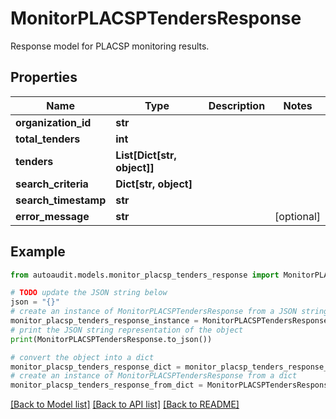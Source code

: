 # MonitorPLACSPTendersResponse

Response model for PLACSP monitoring results.

## Properties

Name | Type | Description | Notes
------------ | ------------- | ------------- | -------------
**organization_id** | **str** |  | 
**total_tenders** | **int** |  | 
**tenders** | **List[Dict[str, object]]** |  | 
**search_criteria** | **Dict[str, object]** |  | 
**search_timestamp** | **str** |  | 
**error_message** | **str** |  | [optional] 

## Example

```python
from autoaudit.models.monitor_placsp_tenders_response import MonitorPLACSPTendersResponse

# TODO update the JSON string below
json = "{}"
# create an instance of MonitorPLACSPTendersResponse from a JSON string
monitor_placsp_tenders_response_instance = MonitorPLACSPTendersResponse.from_json(json)
# print the JSON string representation of the object
print(MonitorPLACSPTendersResponse.to_json())

# convert the object into a dict
monitor_placsp_tenders_response_dict = monitor_placsp_tenders_response_instance.to_dict()
# create an instance of MonitorPLACSPTendersResponse from a dict
monitor_placsp_tenders_response_from_dict = MonitorPLACSPTendersResponse.from_dict(monitor_placsp_tenders_response_dict)
```
[[Back to Model list]](../README.md#documentation-for-models) [[Back to API list]](../README.md#documentation-for-api-endpoints) [[Back to README]](../README.md)


